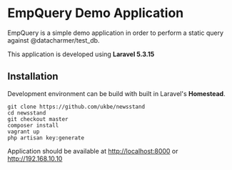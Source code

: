 # EmpQuery Demo Application

EmpQuery is a simple demo application in order to perform a static query against @datacharmer/test_db.

This application is developed using **Laravel 5.3.15**

## Installation

Development environment can be build with built in Laravel's **Homestead**.

```
git clone https://github.com/ukbe/newsstand
cd newsstand
git checkout master
composer install
vagrant up
php artisan key:generate
```

Application should be available at 
<http://localhost:8000> or <http://192.168.10.10>
